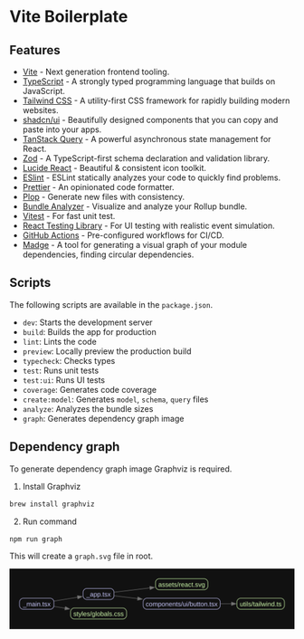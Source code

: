 # Vite Boilerplate

## Features

- [Vite](https://vitejs.dev/) - Next generation frontend tooling.
- [TypeScript](https://www.typescriptlang.org/) - A strongly typed programming language that builds on JavaScript.
- [Tailwind CSS](https://tailwindcss.com/) - A utility-first CSS framework for rapidly building modern websites.
- [shadcn/ui](https://ui.shadcn.com/) - Beautifully designed components that you can copy and paste into your apps.
- [TanStack Query](https://tanstack.com/query/latest) - A powerful asynchronous state management for React.
- [Zod](https://zod.dev/) - A TypeScript-first schema declaration and validation library.
- [Lucide React](https://lucide.dev/guide/packages/lucide-react) - Beautiful & consistent icon toolkit.
- [ESlint](https://eslint.org/) - ESLint statically analyzes your code to quickly find problems.
- [Prettier](https://prettier.io/) - An opinionated code formatter.
- [Plop](https://plopjs.com/) - Generate new files with consistency.
- [Bundle Analyzer](https://github.com/btd/rollup-plugin-visualizer) - Visualize and analyze your Rollup bundle.
- [Vitest](https://vitest.dev/) - For fast unit test.
- [React Testing Library](https://testing-library.com/docs/react-testing-library/intro/) - For UI testing with realistic event simulation.
- [GitHub Actions](https://github.com/features/actions) - Pre-configured workflows for CI/CD.
- [Madge](https://github.com/pahen/madge) - A tool for generating a visual graph of your module dependencies, finding circular dependencies.

## Scripts

The following scripts are available in the `package.json`.

- `dev`: Starts the development server
- `build`: Builds the app for production
- `lint`: Lints the code
- `preview`: Locally preview the production build
- `typecheck`: Checks types
- `test`: Runs unit tests
- `test:ui`: Runs UI tests
- `coverage`: Generates code coverage
- `create:model`: Generates `model`, `schema`, `query` files
- `analyze`: Analyzes the bundle sizes
- `graph`: Generates dependency graph image

## Dependency graph

To generate dependency graph image Graphviz is required.

1. Install Graphviz

```sh
brew install graphviz
```

2. Run command

```sh
npm run graph
```

This will create a `graph.svg` file in root.

![dependency graph](graph.svg)
